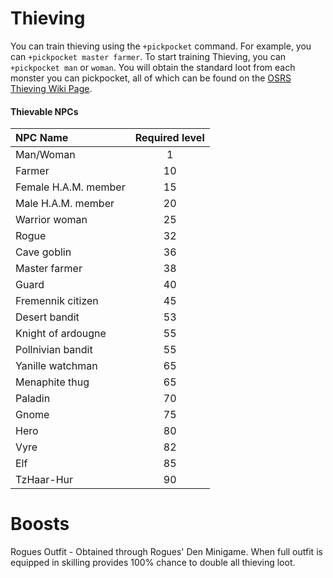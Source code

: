 # Thieving

You can train thieving using the `+pickpocket` command. For example, you can `+pickpocket master farmer`. To start training Thieving, you can `+pickpocket man` or `woman`. You will obtain the standard loot from each monster you can pickpocket, all of which can be found on the [OSRS Thieving Wiki Page](https://oldschool.runescape.wiki/w/Thieving).

#### Thievable NPCs

| **NPC Name** | **Required level** |
| :--- | :---: |
| Man/Woman | 1 |
| Farmer | 10 |
| Female H.A.M. member | 15 |
| Male H.A.M. member | 20 |
| Warrior woman | 25 |
| Rogue | 32 |
| Cave goblin | 36 |
| Master farmer | 38 |
| Guard | 40 |
| Fremennik citizen | 45 |
| Desert bandit | 53 |
| Knight of ardougne | 55 |
| Pollnivian bandit | 55 |
| Yanille watchman | 65 |
| Menaphite thug | 65 |
| Paladin | 70 |
| Gnome | 75 |
| Hero | 80 |
| Vyre | 82 |
| Elf | 85 |
| TzHaar-Hur | 90 |

# Boosts

Rogues Outfit - Obtained through Rogues' Den Minigame. When full outfit is equipped in skilling provides 100% chance to double all thieving loot.
